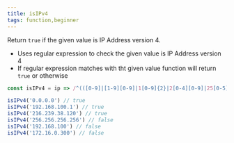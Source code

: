 ```yaml
---
title: isIPv4
tags: function,beginner
---
```


Return `true` if the given value is IP Address version 4.

- Uses regular expression to check the given value is IP Address version 4
- If regular expression matches with tht given value function will return `true` or otherwise

```js
const isIPv4 = ip => /^(([0-9]|[1-9][0-9]|1[0-9]{2}|2[0-4][0-9]|25[0-5])\.){3}([0-9]|[1-9][0-9]|1[0-9]{2}|2[0-4][0-9]|25[0-5])$/.test(ip)
```

```js
isIPv4('0.0.0.0') // true
isIPv4('192.168.100.1') // true
isIPv4('216.239.38.120') // true
isIPv4('256.256.256.256') // false
isIPv4('192.168.100') // false
isIPv4('172.16.0.300') // false
```
